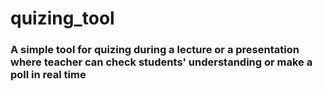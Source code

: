 # quizing_tool

### A simple tool for quizing during a lecture or a presentation where teacher can check students' understanding or make a poll in real time

